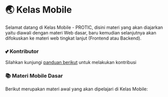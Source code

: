 # :earth_asia: Kelas Mobile

Selamat datang di Kelas Mobile - PROTIC,
disini materi yang akan diajarkan yaitu diawali dengan materi Web dasar, baru kemudian selanjutnya akan difokuskan ke materi web tingkat lanjut (Frontend atau Backend).

### :two_hearts: Kontributor

Silahkan kunjungi [panduan berikut](CONTRIBUTION.md) untuk melakukan kontribusi

### :books: Materi Mobile Dasar

Berikut merupakan materi awal yang akan dipelajari di Kelas Mobile:
